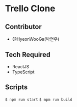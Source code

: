 # Trello Clone

## Contributor

- @HyeonWooGa(박연우)

## Tech Required

- ReactJS
- TypeScript

## Scripts

`$ npm run start`
`$ npm run build`
